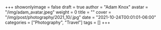 +++
showonlyimage = false
draft = true
author = "Adam Knox"
avatar = "/img/adam_avatar.jpeg"
weight = 0
title = ""
cover = "/img/post/photography/2021_10/.jpg"
date = "2021-10-24T00:01:01-06:00"
categories = ["Photography", "Travel"]
tags = []
+++
<!--more-->
